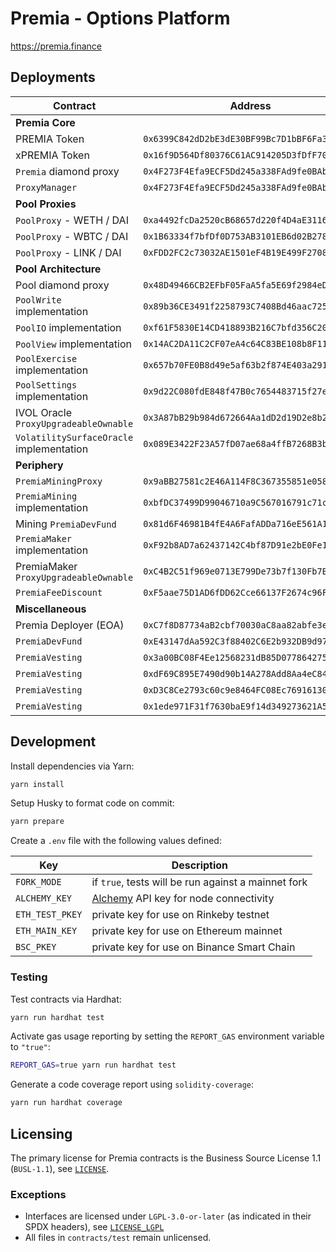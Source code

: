 # Premia - Options Platform

https://premia.finance

## Deployments

| Contract | Address | |
|-|-|-|
| **Premia Core** |||
| PREMIA Token | `0x6399C842dD2bE3dE30BF99Bc7D1bBF6Fa3650E70` | [🔗](https://etherscan.io/token/0x6399C842dD2bE3dE30BF99Bc7D1bBF6Fa3650E70) |
| xPREMIA Token | `0x16f9D564Df80376C61AC914205D3fDfF7057d610` | [🔗](https://etherscan.io/token/0x16f9D564Df80376C61AC914205D3fDfF7057d610) |
| `Premia` diamond proxy | `0x4F273F4Efa9ECF5Dd245a338FAd9fe0BAb63B350` | [🔗](https://etherscan.io/address/0x4F273F4Efa9ECF5Dd245a338FAd9fe0BAb63B350) |
| `ProxyManager` | `0x4F273F4Efa9ECF5Dd245a338FAd9fe0BAb63B350` | [🔗](https://etherscan.io/address/0x7bf2392bd078C8353069CffeAcc67c094079be23) |
| **Pool Proxies** |||
| `PoolProxy` - WETH / DAI | `0xa4492fcDa2520cB68657d220f4D4aE3116359C10` | [🔗](https://etherscan.io/address/0xa4492fcDa2520cB68657d220f4D4aE3116359C10) |
| `PoolProxy` - WBTC / DAI | `0x1B63334f7bfDf0D753AB3101EB6d02B278db8852` | [🔗](https://etherscan.io/address/0x1B63334f7bfDf0D753AB3101EB6d02B278db8852) |
| `PoolProxy` - LINK / DAI | `0xFDD2FC2c73032AE1501eF4B19E499F2708F34657` | [🔗](https://etherscan.io/address/0xFDD2FC2c73032AE1501eF4B19E499F2708F34657) |
| **Pool Architecture** |||
| Pool diamond proxy | `0x48D49466CB2EFbF05FaA5fa5E69f2984eDC8d1D7` | [🔗](https://etherscan.io/address/0x48D49466CB2EFbF05FaA5fa5E69f2984eDC8d1D7) |
| `PoolWrite` implementation | `0x89b36CE3491f2258793C7408Bd46aac725973BA2` | [🔗](https://etherscan.io/address/0x89b36CE3491f2258793C7408Bd46aac725973BA2) |
| `PoolIO` implementation | `0xf61F5830E14CD418893B216C7bfd356C200f1b40` | [🔗](https://etherscan.io/address/0xf61F5830E14CD418893B216C7bfd356C200f1b40) |
| `PoolView` implementation | `0x14AC2DA11C2CF07eA4c64C83BE108b8F11e48F20` | [🔗](https://etherscan.io/address/0x14AC2DA11C2CF07eA4c64C83BE108b8F11e48F20) |
| `PoolExercise` implementation | `0x657b70FE0B8d49e5af63b2f874E403a291358165` | [🔗](https://etherscan.io/address/0x657b70FE0B8d49e5af63b2f874E403a291358165) |
| `PoolSettings` implementation | `0x9d22C080fdE848f47B0c7654483715f27e44E433` | [🔗](https://etherscan.io/address/0x9d22C080fdE848f47B0c7654483715f27e44E433) |
| IVOL Oracle `ProxyUpgradeableOwnable` | `0x3A87bB29b984d672664Aa1dD2d19D2e8b24f0f2A` | [🔗](https://etherscan.io/address/0x3A87bB29b984d672664Aa1dD2d19D2e8b24f0f2A) |
| `VolatilitySurfaceOracle` implementation | `0x089E3422F23A57fD07ae68a4ffB7268B3bd78Fa2` | [🔗](https://etherscan.io/address/0x089E3422F23A57fD07ae68a4ffB7268B3bd78Fa2) |
| **Periphery** |||
| `PremiaMiningProxy` | `0x9aBB27581c2E46A114F8C367355851e0580e9703` | [🔗](https://etherscan.io/address/0x9aBB27581c2E46A114F8C367355851e0580e9703) |
| `PremiaMining` implementation | `0xbfDC37499D99046710a9C567016791c71cD25Cf6` | [🔗](https://etherscan.io/address/0xbfDC37499D99046710a9C567016791c71cD25Cf6) |
| Mining `PremiaDevFund` | `0x81d6F46981B4fE4A6FafADDa716eE561A17761aE` | [🔗](https://etherscan.io/address/0x81d6F46981B4fE4A6FafADDa716eE561A17761aE) |
| `PremiaMaker` implementation | `0xF92b8AD7a62437142C4bf87D91e2bE0Fe1F44e9f` | [🔗](https://etherscan.io/address/0xF92b8AD7a62437142C4bf87D91e2bE0Fe1F44e9f) |
| PremiaMaker `ProxyUpgradeableOwnable` | `0xC4B2C51f969e0713E799De73b7f130Fb7Bb604CF` | [🔗](https://etherscan.io/address/0xC4B2C51f969e0713E799De73b7f130Fb7Bb604CF) |
| `PremiaFeeDiscount` | `0xF5aae75D1AD6fDD62Cce66137F2674c96FEda854` | [🔗](https://etherscan.io/address/0xF5aae75D1AD6fDD62Cce66137F2674c96FEda854) |
| **Miscellaneous** |||
| Premia Deployer (EOA) | `0xC7f8D87734aB2cbf70030aC8aa82abfe3e8126cb` | [🔗](https://etherscan.io/address/0xC7f8D87734aB2cbf70030aC8aa82abfe3e8126cb) |
| `PremiaDevFund` | `0xE43147dAa592C3f88402C6E2b932DB9d97bc1C7f` | [🔗](https://etherscan.io/address/0xE43147dAa592C3f88402C6E2b932DB9d97bc1C7f) |
| `PremiaVesting` | `0x3a00BC08F4Ee12568231dB85D077864275a495b3` | [🔗](https://etherscan.io/address/0x3a00BC08F4Ee12568231dB85D077864275a495b3) |
| `PremiaVesting` | `0xdF69C895E7490d90b14A278Add8Aa4eC844a696a` | [🔗](https://etherscan.io/address/0xdF69C895E7490d90b14A278Add8Aa4eC844a696a) |
| `PremiaVesting` | `0xD3C8Ce2793c60c9e8464FC08Ec7691613057c43C` | [🔗](https://etherscan.io/address/0xD3C8Ce2793c60c9e8464FC08Ec7691613057c43C) |
| `PremiaVesting` | `0x1ede971F31f7630baE9f14d349273621A5145381` | [🔗](https://etherscan.io/address/0x1ede971F31f7630baE9f14d349273621A5145381) |

## Development

Install dependencies via Yarn:

```bash
yarn install
```

Setup Husky to format code on commit:

```bash
yarn prepare
```

Create a `.env` file with the following values defined:

| Key | Description |
|-|-|
| `FORK_MODE` | if `true`, tests will be run against a mainnet fork |
| `ALCHEMY_KEY` | [Alchemy](https://www.alchemy.com/) API key for node connectivity |
| `ETH_TEST_PKEY` | private key for use on Rinkeby testnet |
| `ETH_MAIN_KEY` | private key for use on Ethereum mainnet |
| `BSC_PKEY` | private key for use on Binance Smart Chain |

### Testing

Test contracts via Hardhat:

```bash
yarn run hardhat test
```

Activate gas usage reporting by setting the `REPORT_GAS` environment variable to `"true"`:

```bash
REPORT_GAS=true yarn run hardhat test
```

Generate a code coverage report using `solidity-coverage`:

```bash
yarn run hardhat coverage
```

## Licensing

The primary license for Premia contracts is the Business Source License 1.1 (`BUSL-1.1`), see [`LICENSE`](./LICENSE).

### Exceptions

- Interfaces are licensed under `LGPL-3.0-or-later` (as indicated in their SPDX headers), see [`LICENSE_LGPL`](./LICENSE_LGPL)
- All files in `contracts/test` remain unlicensed.
